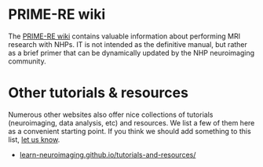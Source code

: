 # PRIME-RE wiki     
The [PRIME-RE wiki](https://github.com/PRIME-RE/prime-re.github.io/wiki/) contains valuable information about performing MRI research with NHPs. IT is not intended as the definitive manual, but rather as a brief primer that can be dynamically updated by the NHP neuroimaging community.


# Other tutorials & resources
Numerous other websites also offer nice collections of tutorials (neuroimaging, data analysis, etc) and resources. We list a few of them here as a convenient starting point. If you think we should add something to this list, [let us know](https://github.com/PRIME-RE/prime-re.github.io/issues/new?assignees=&labels=Contact&template=contact.md&title=[Contact]:%C2%A0%3Ctopic%3E).
<br>

- [learn-neuroimaging.github.io/tutorials-and-resources/](https://learn-neuroimaging.github.io/tutorials-and-resources/) 


